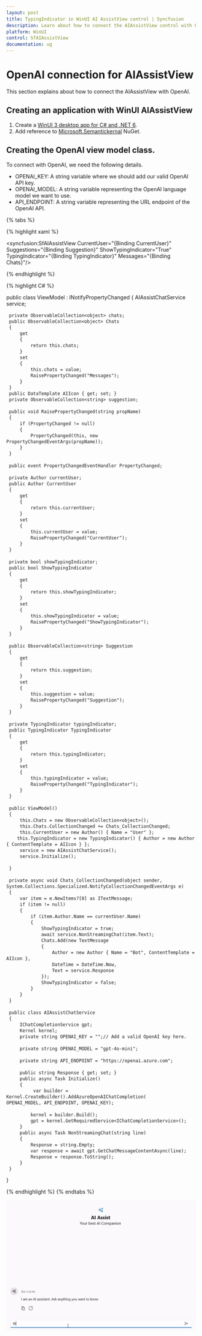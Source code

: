 ```yaml
---
layout: post
title: TypingIndicator in WinUI AI AssistView control | Syncfusion
description: Learn about how to connect the AIAssistView control with OpenAI and chat gpt conversation experience.
platform: WinUI
control: SfAIAssistView
documentation: ug
---
```


# OpenAI connection for AIAssistView

This section explains about how to connect the AIAssistView with OpenAI.

## Creating an application with WinUI AIAssistView

1. Create a [WinUI 3 desktop app for C# and .NET 6](https://docs.microsoft.com/en-us/windows/apps/winui/winui3/get-started-winui3-for-desktop).
2. Add reference to [Microsoft.Semantickernal](https://www.nuget.org/packages/Microsoft.SemanticKernel) NuGet. 

## Creating the OpenAI view model class.

To connect with OpenAI, we need the following details.
* OPENAI_KEY: A string variable where we should add our valid OpenAI API key.
* OPENAI_MODEL: A string variable representing the OpenAI language model we want to use.
* API_ENDPOINT: A string variable representing the URL endpoint of the OpenAI API.

{% tabs %}

{% highlight xaml %}

<Page
    x:Class="GettingStarted.MainPage"
    xmlns="http://schemas.microsoft.com/winfx/2006/xaml/presentation"
    xmlns:x="http://schemas.microsoft.com/winfx/2006/xaml"
    xmlns:local="using:GettingStarted"
    xmlns:d="http://schemas.microsoft.com/expression/blend/2008"
    xmlns:mc="http://schemas.openxmlformats.org/markup-compatibility/2006"
    xmlns:syncfusion="using:Syncfusion.UI.Xaml.Core"
    mc:Ignorable="d"
    Background="{ThemeResource ApplicationPageBackgroundThemeBrush}">
    <Grid>
      <syncfusion:SfAIAssistView   CurrentUser="{Binding CurrentUser}"
                                   Suggestions="{Binding Suggestion}"
                                   ShowTypingIndicator="True"
                                   TypingIndicator="{Binding TypingIndicator}"
                                   Messages="{Binding Chats}"/>
    </Grid>
</Page>

{% endhighlight %} 

{% highlight C# %}

 public class ViewModel : INotifyPropertyChanged
 {
     AIAssistChatService service;

     private ObservableCollection<object> chats;
     public ObservableCollection<object> Chats
     {
         get
         {
             return this.chats;
         }
         set
         {
             this.chats = value;
             RaisePropertyChanged("Messages");
         }
     }
     public DataTemplate AIIcon { get; set; }
     private ObservableCollection<string> suggestion;

     public void RaisePropertyChanged(string propName)
     {
         if (PropertyChanged != null)
         {
             PropertyChanged(this, new PropertyChangedEventArgs(propName));
         }
     }

     public event PropertyChangedEventHandler PropertyChanged;

     private Author currentUser;
     public Author CurrentUser
     {
         get
         {
             return this.currentUser;
         }
         set
         {
             this.currentUser = value;
             RaisePropertyChanged("CurrentUser");
         }
     }

     private bool showTypingIndicator;
     public bool ShowTypingIndicator
     {
         get
         {
             return this.showTypingIndicator;
         }
         set
         {
             this.showTypingIndicator = value;
             RaisePropertyChanged("ShowTypingIndicator");
         }
     }

     public ObservableCollection<string> Suggestion
     {
         get
         {
             return this.suggestion;
         }
         set
         {
             this.suggestion = value;
             RaisePropertyChanged("Suggestion");
         }
     }

     private TypingIndicator typingIndicator;
     public TypingIndicator TypingIndicator
     {
         get
         {
             return this.typingIndicator;
         }
         set
         {
             this.typingIndicator = value;
             RaisePropertyChanged("TypingIndicator");
         }
     }

     public ViewModel()
     {
         this.Chats = new ObservableCollection<object>();
         this.Chats.CollectionChanged += Chats_CollectionChanged;
         this.CurrentUser = new Author() { Name = "User" };
        this.TypingIndicator = new TypingIndicator() { Author = new Author { ContentTemplate = AIIcon } };
         service = new AIAssistChatService();
         service.Initialize();
         
     }

     private async void Chats_CollectionChanged(object sender, System.Collections.Specialized.NotifyCollectionChangedEventArgs e)
     {
         var item = e.NewItems?[0] as ITextMessage;
         if (item != null)
         {
             if (item.Author.Name == currentUser.Name)
             {
                 ShowTypingIndicator = true;
                 await service.NonStreamingChat(item.Text);
                 Chats.Add(new TextMessage
                 {
                     Author = new Author { Name = "Bot", ContentTemplate = AIIcon },
                     DateTime = DateTime.Now,
                     Text = service.Response
                 });
                 ShowTypingIndicator = false;
             }
         }
     }

     public class AIAssistChatService
     {
         IChatCompletionService gpt;
         Kernel kernel;
         private string OPENAI_KEY = "";// Add a valid OpenAI key here.

         private string OPENAI_MODEL = "gpt-4o-mini";
 
         private string API_ENDPOINT = "https://openai.azure.com";

         public string Response { get; set; }
         public async Task Initialize()
         {
              var builder = Kernel.CreateBuilder().AddAzureOpenAIChatCompletion(
    OPENAI_MODEL, API_ENDPOINT, OPENAI_KEY);       

             kernel = builder.Build();
             gpt = kernel.GetRequiredService<IChatCompletionService>();
         }
         public async Task NonStreamingChat(string line)
         {
             Response = string.Empty;
             var response = await gpt.GetChatMessageContentAsync(line);
             Response = response.ToString();
         }
     }
 }

{% endhighlight %}
{% endtabs %}

![Suggestion feature in WinUI SfAIAssistView control](aiassistview_images/winui_aiassistview_openai.gif)